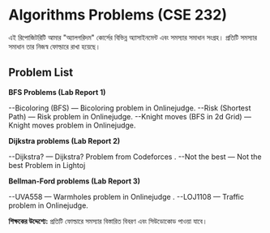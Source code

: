 # Algorithms Problems (CSE 232)

এই রিপোজিটরিটি আমার "অ্যালগরিদম" কোর্সের বিভিন্ন অ্যাসাইনমেন্ট এবং সমস্যার সমাধান সংগ্রহ। প্রতিটি সমস্যার সমাধান তার নিজস্ব ফোল্ডারে রাখা হয়েছে।

## Problem List

**BFS Problems (Lab Report 1)**

--Bicoloring (BFS) — Bicoloring problem in Onlinejudge.
--Risk (Shortest Path) — Risk problem in Onlinejudge.
--Knight moves (BFS in 2d Grid) — Knight moves problem in Onlinejudge.

**Dijkstra problems (Lab Report 2)**

--Dijkstra? — Dijkstra? Problem from Codeforces .
--Not the best — Not the best Problem in Lightoj 

**Bellman-Ford problems (Lab Report 3)**

--UVA558 — Warmholes problem in Onlinejudge .
--LOJ1108 — Traffic problem in Onlinejudge.

**শিক্ষকের উদ্দেশ্যে:** প্রতিটি ফোল্ডারে সমস্যার বিস্তারিত বিবরণ এবং সিউডোকোড পাওয়া যাবে।
